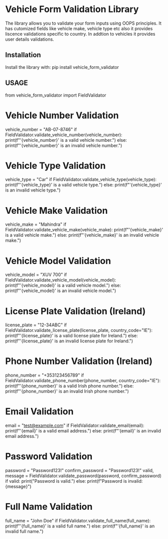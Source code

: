 # Vehicle Form Validation Library

The library allows you to validate your form inputs using OOPS principles. It has cutomized fields like vehicle make, vehicle type etc also it provides liscence validations specific to country. In addtion to vehicles it provides user details validations.


## Installation

Install the library with:
pip install vehicle_form_validator

## USAGE

from vehicle_form_validator import FieldValidator

# Vehicle Number Validation
vehicle_number = "AB-07-8746"
if FieldValidator.validate_vehicle_number(vehicle_number):
    print(f"'{vehicle_number}' is a valid vehicle number.")
else:
    print(f"'{vehicle_number}' is an invalid vehicle number.")

# Vehicle Type Validation
vehicle_type = "Car"
if FieldValidator.validate_vehicle_type(vehicle_type):
    print(f"'{vehicle_type}' is a valid vehicle type.")
else:
    print(f"'{vehicle_type}' is an invalid vehicle type.")

# Vehicle Make Validation
vehicle_make = "Mahindra"
if FieldValidator.validate_vehicle_make(vehicle_make):
    print(f"'{vehicle_make}' is a valid vehicle make.")
else:
    print(f"'{vehicle_make}' is an invalid vehicle make.")

# Vehicle Model Validation
vehicle_model = "XUV 700"
if FieldValidator.validate_vehicle_model(vehicle_model):
    print(f"'{vehicle_model}' is a valid vehicle model.")
else:
    print(f"'{vehicle_model}' is an invalid vehicle model.")

# License Plate Validation (Ireland)
license_plate = "12-34ABC"
if FieldValidator.validate_license_plate(license_plate, country_code="IE"):
    print(f"'{license_plate}' is a valid license plate for Ireland.")
else:
    print(f"'{license_plate}' is an invalid license plate for Ireland.")

# Phone Number Validation (Ireland)
phone_number = "+353123456789"
if FieldValidator.validate_phone_number(phone_number, country_code="IE"):
    print(f"'{phone_number}' is a valid Irish phone number.")
else:
    print(f"'{phone_number}' is an invalid Irish phone number.")

# Email Validation
email = "test@example.com"
if FieldValidator.validate_email(email):
    print(f"'{email}' is a valid email address.")
else:
    print(f"'{email}' is an invalid email address.")

# Password Validation
password = "Password123!"
confirm_password = "Password123!"
valid, message = FieldValidator.validate_password(password, confirm_password)
if valid:
    print("Password is valid.")
else:
    print(f"Password is invalid: {message}")

# Full Name Validation
full_name = "John Doe"
if FieldValidator.validate_full_name(full_name):
    print(f"'{full_name}' is a valid full name.")
else:
    print(f"'{full_name}' is an invalid full name.")

